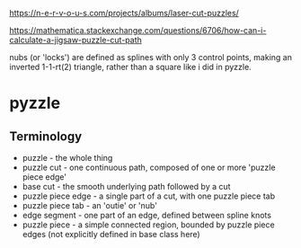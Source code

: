 https://n-e-r-v-o-u-s.com/projects/albums/laser-cut-puzzles/

https://mathematica.stackexchange.com/questions/6706/how-can-i-calculate-a-jigsaw-puzzle-cut-path

nubs (or 'locks') are defined as splines with only 3 control points, making an inverted 1-1-rt(2) triangle, rather than a square like i did in pyzzle.

# pyzzle

## Terminology
- puzzle - the whole thing
- puzzle cut - one continuous path, composed of one or more 'puzzle piece edge'
- base cut - the smooth underlying path followed by a cut
- puzzle piece edge - a single part of a cut, with one puzzle piece tab
- puzzle piece tab - an 'outie' or 'nub'
- edge segment - one part of an edge, defined between spline knots
- puzzle piece - a simple connected region, bounded by puzzle piece edges (not explicitly defined in base class here)

